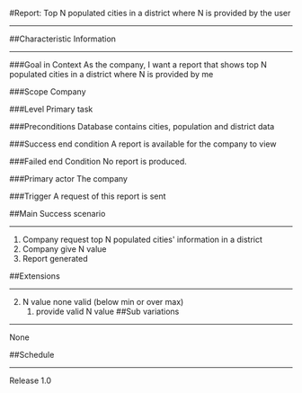 #Report: Top N populated cities in a district where N is provided by the user

---
##Characteristic Information

---
###Goal in Context
As the company, I want a report that shows top N populated cities in a district where N is provided by me

###Scope
Company

###Level
Primary task

###Preconditions
Database contains cities, population and district data

###Success end condition
A report is available for the company to view

###Failed end Condition
No report is produced.

###Primary actor
The company

###Trigger
A request of this report is sent

##Main Success scenario

---
1. Company request top N populated cities' information in a district
2. Company give N value
3. Report generated

##Extensions

---
2. N value none valid (below min or over max)
    1. provide valid N value
##Sub variations

---
None

##Schedule

---
Release 1.0

